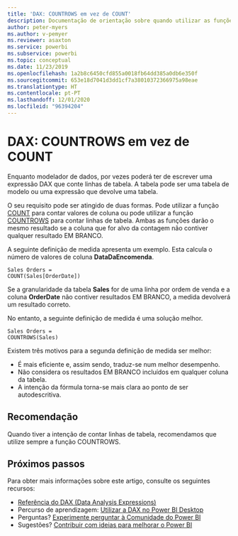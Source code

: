 ```yaml
---
title: 'DAX: COUNTROWS em vez de COUNT'
description: Documentação de orientação sobre quando utilizar as funções COUNTROWS.
author: peter-myers
ms.author: v-pemyer
ms.reviewer: asaxton
ms.service: powerbi
ms.subservice: powerbi
ms.topic: conceptual
ms.date: 11/23/2019
ms.openlocfilehash: 1a2b8c6450cfd855a0018fb64dd385a0db6e350f
ms.sourcegitcommit: 653e18d7041d3dd1cf7a38010372366975a98eae
ms.translationtype: HT
ms.contentlocale: pt-PT
ms.lasthandoff: 12/01/2020
ms.locfileid: "96394204"
---
```

# <a name="dax-use-countrows-instead-of-count"></a>DAX: COUNTROWS em vez de COUNT

Enquanto modelador de dados, por vezes poderá ter de escrever uma expressão DAX que conte linhas de tabela. A tabela pode ser uma tabela de modelo ou uma expressão que devolve uma tabela.

O seu requisito pode ser atingido de duas formas. Pode utilizar a função [COUNT](/dax/count-function-dax) para contar valores de coluna ou pode utilizar a função [COUNTROWS](/dax/countrows-function-dax) para contar linhas de tabela. Ambas as funções darão o mesmo resultado se a coluna que for alvo da contagem não contiver qualquer resultado EM BRANCO.

A seguinte definição de medida apresenta um exemplo. Esta calcula o número de valores de coluna **DataDaEncomenda**.

```dax
Sales Orders =
COUNT(Sales[OrderDate])
```

Se a granularidade da tabela **Sales** for de uma linha por ordem de venda e a coluna **OrderDate** não contiver resultados EM BRANCO, a medida devolverá um resultado correto.

No entanto, a seguinte definição de medida é uma solução melhor.

```dax
Sales Orders =
COUNTROWS(Sales)
```

Existem três motivos para a segunda definição de medida ser melhor:

- É mais eficiente e, assim sendo, traduz-se num melhor desempenho.
- Não considera os resultados EM BRANCO incluídos em qualquer coluna da tabela.
- A intenção da fórmula torna-se mais clara ao ponto de ser autodescritiva.

## <a name="recommendation"></a>Recomendação

Quando tiver a intenção de contar linhas de tabela, recomendamos que utilize sempre a função COUNTROWS.

## <a name="next-steps"></a>Próximos passos

Para obter mais informações sobre este artigo, consulte os seguintes recursos:

- [Referência do DAX (Data Analysis Expressions)](/dax/)
- Percurso de aprendizagem: [Utilizar a DAX no Power BI Desktop](/learn/paths/dax-power-bi/)
- Perguntas? [Experimente perguntar à Comunidade do Power BI](https://community.powerbi.com/)
- Sugestões? [Contribuir com ideias para melhorar o Power BI](https://ideas.powerbi.com)